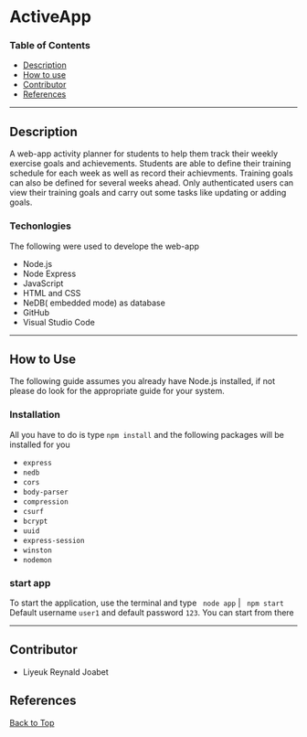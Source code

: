 # ActiveApp

### Table of Contents
- [Description](#description)
- [How to use](#how-to-use)
- [Contributor](#contributor)
- [References](#references)



 ___ 

## Description
A web-app activity planner for students to help them track their weekly exercise goals and achievements. Students are able to define their training schedule for each week as well as record their achievments. Training goals can also be defined for several weeks ahead. Only authenticated users can view their training goals and carry out some tasks like updating or adding goals.

### Techonlogies
 The following were used to develope the  web-app
 - Node.js
 - Node Express
 - JavaScript
 - HTML and CSS
 - NeDB( embedded mode) as database
 - GitHub 
 - Visual Studio Code


___

## How to Use
The following guide assumes you already have Node.js installed, if not please do look for the appropriate guide for your system.
 ### Installation
 All you have to do is type `npm install` and the following packages will be installed for you
 - `express`
 - `nedb`
 - `cors`
 - `body-parser`
 - `compression`
 - `csurf`
 - `bcrypt`
 - `uuid`
 - `express-session`
 - `winston`
- `nodemon`


### start app
To start the application, use the terminal and type ` node app` | ` npm start`
Default username `user1` and default password `123`. You can start from there
___

## Contributor
- Liyeuk Reynald Joabet

## References
[Back to Top](#ActiveApp)
